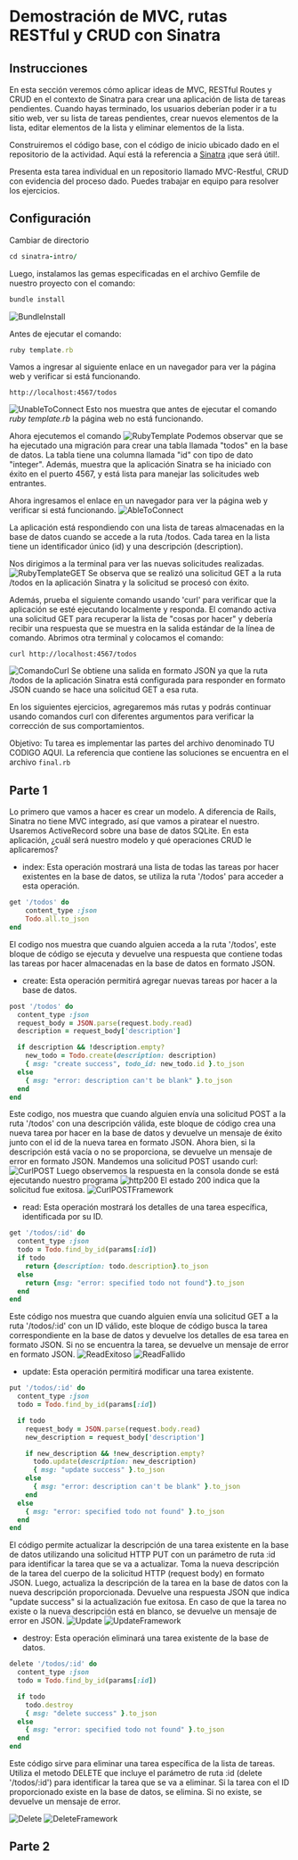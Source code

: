 # Demostración de MVC, rutas RESTful y CRUD con Sinatra
## Instrucciones
En esta sección veremos cómo aplicar ideas de MVC, RESTful Routes y CRUD en el contexto de Sinatra para crear una aplicación de lista de tareas pendientes. Cuando hayas terminado, los usuarios deberían poder ir a tu sitio web, ver su lista de tareas pendientes, crear nuevos elementos de la lista, editar elementos de la lista y eliminar elementos de la lista.

Construiremos el código base, con el código de inicio ubicado dado en el repositorio de la actividad. Aquí está la referencia a [Sinatra](https://sinatrarb.com/intro.html) ¡que será útil!.

Presenta esta tarea individual en un repositorio llamado MVC-Restful, CRUD con evidencia del proceso dado. Puedes trabajar en equipo para resolver los ejercicios.

## Configuración
Cambiar de directorio
``` ruby
cd sinatra-intro/
```
Luego, instalamos las gemas especificadas en el archivo Gemfile de nuestro proyecto con el comando:
``` ruby
bundle install
```
![BundleInstall](Image/BundleInstall.png)

Antes de ejecutar el comando: 
``` ruby
ruby template.rb
```
Vamos a ingresar al siguiente enlace en un navegador para ver la página web y verificar si está funcionando.
```
http://localhost:4567/todos
```
![UnableToConnect](Image/UnableToConnect.png)
Esto nos muestra que antes de ejecutar el comando _ruby template.rb_ la página web no está funcionando.

Ahora ejecutemos el comando 
![RubyTemplate](Image/RubyTemplate.png)
Podemos observar que se ha ejecutado una migración para crear una tabla llamada "todos" en la base de datos. La tabla tiene una columna llamada "id" con tipo de dato "integer". Además, muestra que la aplicación Sinatra se ha iniciado con éxito en el puerto 4567, y está lista para manejar las solicitudes web entrantes.

Ahora ingresamos el enlace en un navegador para ver la página web y verificar si está funcionando.
![AbleToConnect](Image/AbleToConnect.png)

La aplicación está respondiendo con una lista de tareas almacenadas en la base de datos cuando se accede a la ruta /todos. Cada tarea en la lista tiene un identificador único (id) y una descripción (description).

Nos dirigimos a la terminal para ver las nuevas solicitudes realizadas. 
![RubyTemplateGET](Image/RubyTemplateGET.png)
Se observa que se realizó una solicitud GET a la ruta /todos en la aplicación Sinatra y la solicitud se procesó con éxito.

Además, prueba el siguiente comando usando 'curl' para verificar que la aplicación se esté ejecutando localmente y responda. El comando activa una solicitud GET para recuperar la lista de "cosas por hacer" y debería recibir una respuesta que se muestra en la salida estándar de la línea de comando. Abrimos otra terminal y colocamos el comando:
```
curl http://localhost:4567/todos
```
![ComandoCurl](Image/ComandoCurl.png)
Se obtiene una salida en formato JSON ya que la ruta /todos de la aplicación Sinatra está configurada para responder en formato JSON cuando se hace una solicitud GET a esa ruta. 

En los siguientes ejercicios, agregaremos más rutas y podrás continuar usando comandos curl con diferentes argumentos para verificar la corrección de sus comportamientos.

Objetivo: Tu tarea es implementar las partes del archivo denominado TU CODIGO AQUI. La referencia que contiene las soluciones se encuentra en el archivo ```final.rb```

## Parte 1
Lo primero que vamos a hacer es crear un modelo. A diferencia de Rails, Sinatra no tiene MVC integrado, así que vamos a piratear el nuestro. Usaremos ActiveRecord sobre una base de datos SQLite. En esta aplicación, ¿cuál será nuestro modelo y qué operaciones CRUD le aplicaremos?
* index: Esta operación mostrará una lista de todas las tareas por hacer existentes en la base de datos, se utiliza la ruta '/todos' para acceder a esta operación.
``` ruby
get '/todos' do
	content_type :json
	Todo.all.to_json
end
```
El codigo nos muestra que cuando alguien acceda a la ruta '/todos', este bloque de código se ejecuta y devuelve una respuesta que contiene todas las tareas por hacer almacenadas en la base de datos en formato JSON.

* create: Esta operación permitirá agregar nuevas tareas por hacer a la base de datos.
``` ruby
post '/todos' do
  content_type :json
  request_body = JSON.parse(request.body.read)
  description = request_body['description']

  if description && !description.empty?
    new_todo = Todo.create(description: description)
    { msg: "create success", todo_id: new_todo.id }.to_json
  else
    { msg: "error: description can't be blank" }.to_json
  end
end
```
Este codigo, nos muestra que cuando alguien envía una solicitud POST a la ruta '/todos' con una descripción válida, este bloque de código crea una nueva tarea por hacer en la base de datos y devuelve un mensaje de éxito junto con el id de la nueva tarea en formato JSON. Ahora bien, si la descripción está vacía o no se proporciona, se devuelve un mensaje de error en formato JSON.
Mandemos una solicitud POST usando curl:
![CurlPOST](Image/CurlPOST.png)
Luego observemos la respuesta en la consola donde se está ejecutando nuestro programa
![http200](Image/http200.png)
El estado 200 indica que la solicitud fue exitosa.
![CurlPOSTFramework](Image/CurlPOSTFramework.png)

* read: Esta operación mostrará los detalles de una tarea específica, identificada por su ID.
``` ruby
get '/todos/:id' do
  content_type :json
  todo = Todo.find_by_id(params[:id])
  if todo
    return {description: todo.description}.to_json
  else
    return {msg: "error: specified todo not found"}.to_json
  end
end
```
Este código nos muestra que cuando alguien envía una solicitud GET a la ruta '/todos/:id' con un ID válido, este bloque de código busca la tarea correspondiente en la base de datos y devuelve los detalles de esa tarea en formato JSON. Si no se encuentra la tarea, se devuelve un mensaje de error en formato JSON.
![ReadExitoso](Image/ReadExitoso.png)
![ReadFallido](Image/ReadFallido.png)

* update: Esta operación permitirá modificar una tarea existente.
``` ruby
put '/todos/:id' do
  content_type :json
  todo = Todo.find_by_id(params[:id])

  if todo
    request_body = JSON.parse(request.body.read)
    new_description = request_body['description']

    if new_description && !new_description.empty?
      todo.update(description: new_description)
      { msg: "update success" }.to_json
    else
      { msg: "error: description can't be blank" }.to_json
    end
  else
    { msg: "error: specified todo not found" }.to_json
  end
end
```

El código permite actualizar la descripción de una tarea existente en la base de datos utilizando una solicitud HTTP PUT con un parámetro de ruta :id para identificar la tarea que se va a actualizar. Toma la nueva descripción de la tarea del cuerpo de la solicitud HTTP (request body) en formato JSON. Luego, actualiza la descripción de la tarea en la base de datos con la nueva descripción proporcionada. Devuelve una respuesta JSON que indica "update success" si la actualización fue exitosa. En caso de que la tarea no existe o la nueva descripción está en blanco, se devuelve un mensaje de error en JSON.
![Update](Image/Update.png)
![UpdateFramework](Image/UpdateFramework.png)

* destroy: Esta operación eliminará una tarea existente de la base de datos.
``` ruby
delete '/todos/:id' do
  content_type :json
  todo = Todo.find_by_id(params[:id])

  if todo
    todo.destroy
    { msg: "delete success" }.to_json
  else
    { msg: "error: specified todo not found" }.to_json
  end
end
```
Este código sirve para eliminar una tarea específica de la lista de tareas. Utiliza el metodo DELETE que incluye el parámetro de ruta :id (delete '/todos/:id') para identificar la tarea que se va a eliminar. Si la tarea con el ID proporcionado existe en la base de datos, se elimina. Si no existe, se devuelve un mensaje de error.

![Delete](Image/Delete.png)
![DeleteFramework](Image/DeleteFramework.png)

## Parte 2




















